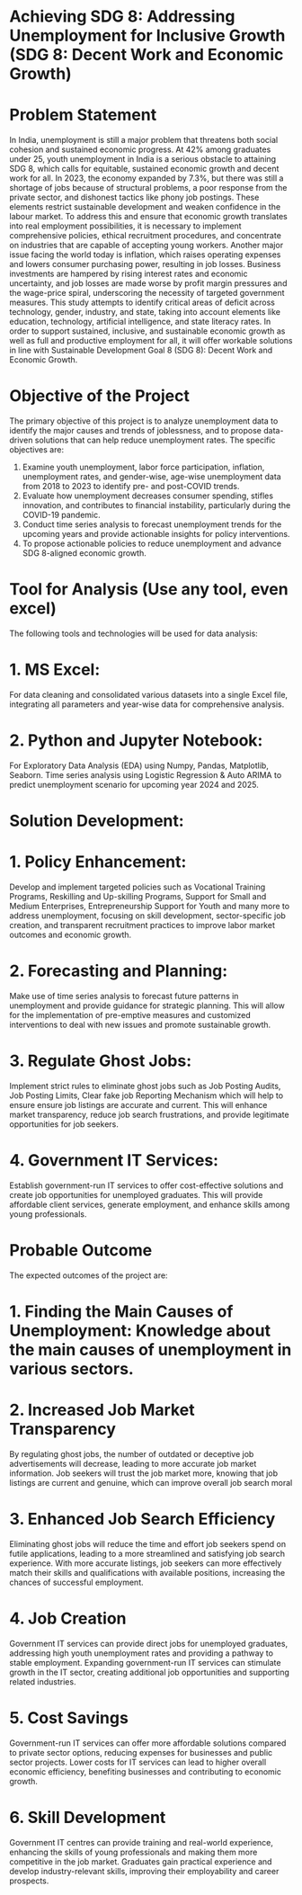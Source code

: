 # Achieving SDG 8: Addressing Unemployment for Inclusive Growth (SDG 8: Decent Work and Economic Growth)

# Problem Statement
In India, unemployment is still a major problem that threatens both social cohesion and sustained economic progress. At 42% among graduates under 25, youth unemployment in India is a serious obstacle to attaining SDG 8, which calls for equitable, sustained economic growth and decent work for all. In 2023, the economy expanded by 7.3%, but there was still a shortage of jobs because of structural problems, a poor response from the private sector, and dishonest tactics like phony job postings. These elements restrict sustainable development and weaken confidence in the labour market. To address this and ensure that economic growth translates into real employment possibilities, it is necessary to implement comprehensive policies, ethical recruitment procedures, and concentrate on industries that are capable of accepting young workers.
Another major issue facing the world today is inflation, which raises operating expenses and lowers consumer purchasing power, resulting in job losses. Business investments are hampered by rising interest rates and economic uncertainty, and job losses are made worse by profit margin pressures and the wage-price spiral, underscoring the necessity of targeted government measures.
This study attempts to identify critical areas of deficit across technology, gender, industry, and state, taking into account elements like education, technology, artificial intelligence, and state literacy rates. In order to support sustained, inclusive, and sustainable economic growth as well as full and productive employment for all, it will offer workable solutions in line with Sustainable Development Goal 8 (SDG 8): Decent Work and Economic Growth.

# Objective of the Project
The primary objective of this project is to analyze unemployment data to identify the major causes and trends of joblessness, and to propose data-driven solutions that can help reduce unemployment rates. 
The specific objectives are:

1. Examine youth unemployment, labor force participation, inflation, unemployment rates, and gender-wise, age-wise unemployment data from 2018 to 2023 to identify pre- and post-COVID trends.
2. Evaluate how unemployment decreases consumer spending, stifles innovation, and contributes to financial instability, particularly during the COVID-19 pandemic.
3. Conduct time series analysis to forecast unemployment trends for the upcoming years and provide actionable insights for policy interventions.
4. To propose actionable policies to reduce unemployment and advance SDG 8-aligned economic growth.

# Tool for Analysis (Use any tool, even excel)
The following tools and technologies will be used for data analysis:

# 1.	MS Excel: 
For data cleaning and consolidated various datasets into a single Excel file, integrating all parameters and year-wise data for comprehensive analysis.
# 2.	Python and Jupyter Notebook: 
For Exploratory Data Analysis (EDA) using Numpy, Pandas, Matplotlib, Seaborn. Time series analysis using Logistic Regression & Auto ARIMA to predict unemployment scenario for upcoming year 2024 and 2025.

# Solution Development:
# 1. Policy Enhancement:
   Develop and implement targeted policies such as Vocational Training Programs, Reskilling and Up-skilling Programs, Support for Small and Medium Enterprises, Entrepreneurship Support for Youth and many more to address unemployment, focusing on skill development, sector-specific job creation, and transparent recruitment practices to improve labor market outcomes and economic growth.
# 2. Forecasting and Planning: 
Make use of time series analysis to forecast future patterns in unemployment and provide guidance for strategic planning. This will allow for the implementation of pre-emptive measures and customized interventions to deal with new issues and promote sustainable growth.
# 3. Regulate Ghost Jobs: 
Implement strict rules to eliminate ghost jobs such as Job Posting Audits, Job Posting Limits, Clear fake job Reporting Mechanism which will help to ensure ensure job listings are accurate and current. This will enhance market transparency, reduce job search frustrations, and provide legitimate opportunities for job seekers.
# 4. Government IT Services: 
Establish government-run IT services to offer cost-effective solutions and create job opportunities for unemployed graduates. This will provide affordable client services, generate employment, and enhance skills among young professionals.

# Probable Outcome
The expected outcomes of the project are:

# 1. Finding the Main Causes of Unemployment: Knowledge about the main causes of unemployment in various sectors.
# 2. Increased Job Market Transparency
By regulating ghost jobs, the number of outdated or deceptive job advertisements will decrease, leading to more accurate job market information.
Job seekers will trust the job market more, knowing that job listings are current and genuine, which can improve overall job search moral
# 3. Enhanced Job Search Efficiency
Eliminating ghost jobs will reduce the time and effort job seekers spend on futile applications, leading to a more streamlined and satisfying job search experience.
With more accurate listings, job seekers can more effectively match their skills and qualifications with available positions, increasing the chances of successful employment.
# 4. Job Creation
Government IT services can provide direct jobs for unemployed graduates, addressing high youth unemployment rates and providing a pathway to stable employment.
Expanding government-run IT services can stimulate growth in the IT sector, creating additional job opportunities and supporting related industries.
# 5. Cost Savings
Government-run IT services can offer more affordable solutions compared to private sector options, reducing expenses for businesses and public sector projects.
Lower costs for IT services can lead to higher overall economic efficiency, benefiting businesses and contributing to economic growth.
# 6. Skill Development
Government IT centres can provide training and real-world experience, enhancing the skills of young professionals and making them more competitive in the job market.
Graduates gain practical experience and develop industry-relevant skills, improving their employability and career prospects.



